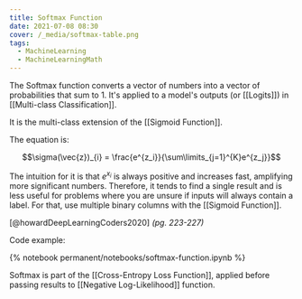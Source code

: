 ```yaml
---
title: Softmax Function
date: 2021-07-08 08:30
cover: /_media/softmax-table.png
tags:
  - MachineLearning
  - MachineLearningMath
---
```


The Softmax function converts a vector of numbers into a vector of probabilities that sum to 1. It's applied to a model's outputs (or [[Logits]]) in [[Multi-class Classification]].

It is the multi-class extension of the [[Sigmoid Function]].
 
 The equation is:
 
 $$\sigma(\vec{z})_{i} = \frac{e^{z_i}}{\sum\limits_{j=1}^{K}e^{z_j}}$$
 
 The intuition for it is that $e^{x_i}$ is always positive and increases fast, amplifying more significant numbers. Therefore, it tends to find a single result and is less useful for problems where you are unsure if inputs will always contain a label. For that, use multiple binary columns with the [[Sigmoid Function]].
 
 [@howardDeepLearningCoders2020] *(pg. 223-227)*
 
 Code example:
 
 {% notebook permanent/notebooks/softmax-function.ipynb %}

Softmax is part of the [[Cross-Entropy Loss Function]], applied before passing results to [[Negative Log-Likelihood]] function.